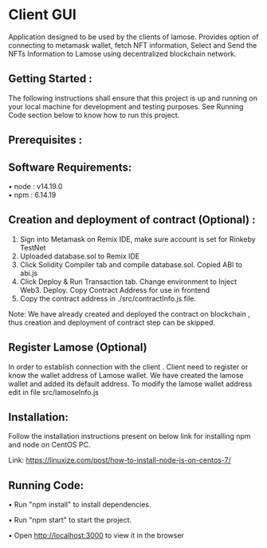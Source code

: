 # Client GUI 
Application designed to be used by the clients of lamose. Provides option of connecting to metamask wallet, fetch NFT information, Select and Send the NFTs Information to Lamose using decentralized blockchain network.

## Getting Started :
 
The following instructions shall ensure that this project is up and running on your local machine for development and testing purposes. 
See Running Code section below to know how to run this project.


## Prerequisites :

## Software Requirements:

•	node : v14.19.0  
•	npm  : 6.14.19

## Creation and deployment of contract (Optional) :
1. Sign into Metamask on Remix IDE, make sure account is set for Rinkeby TestNet
2. Uploaded database.sol to Remix IDE
3. Click Solidity Compiler tab and compile database.sol. Copied ABI to abi.js
4. Click Deploy & Run Transaction tab. Change environment to Inject Web3. Deploy. Copy Contract Address for use in frontend
5. Copy the contract address in ./src/contractInfo.js file.

Note: We have already created and deployed the contract on blockchain , thus creation and deployment of contract step can be skipped.

## Register Lamose (Optional)
In order to establish connection with the client . Client need to register or know the wallet address of Lamose wallet. 
We have created the lamose wallet and added its default address. To modify the lamose wallet address edit in file src/lamoseInfo.js


## Installation:
Follow the installation instructions present on below link for installing npm and node on CentOS PC.

Link: https://linuxize.com/post/how-to-install-node-js-on-centos-7/

## Running Code: 

•	Run "npm install" to install dependencies.

•	Run "npm start" to start the project.

•	Open [http://localhost:3000](http://localhost:3000) to view it in the browser
